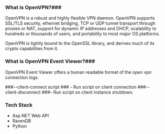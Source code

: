 ### What is OpenVPN?###

OpenVPN  is  a robust and highly flexible VPN daemon.  OpenVPN supports  SSL/TLS security,  ethernet  bridging,  TCP  or  UDP  tunnel  transport through  proxies  or  NAT,  support  for dynamic IP addresses and DHCP, scalability to hundreds or thousands of users, and portability to  most major OS platforms.

OpenVPN  is  tightly  bound to the OpenSSL library, and derives much of its crypto capabilities from it.

### What is OpenVPN Event Viewer?###

OpenVPN Event Viewer offers a human readable format of the open vpn connection logs.

###--client-connect script ### - Run script on client connection
###--client-disconnect ###– Run script on client instance shutdown.


### Tech Stack ###

* Asp.NET Web API
* RavenDB
* Python